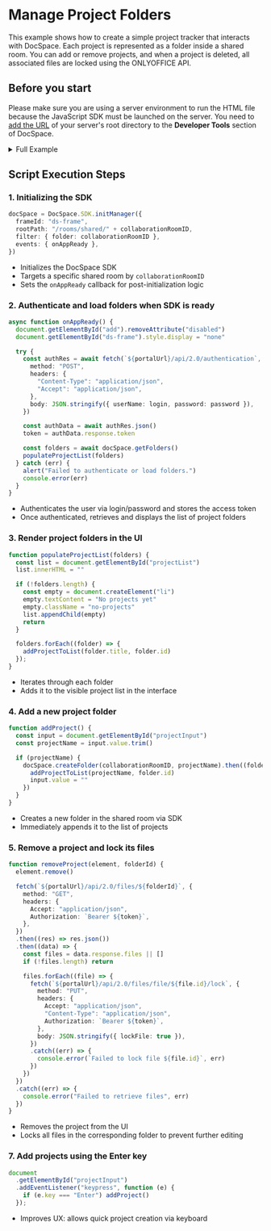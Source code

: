 # Manage Project Folders
This example shows how to create a simple project tracker that interacts with DocSpace. Each project is represented as a folder inside a shared room. You can add or remove projects, and when a project is deleted, all associated files are locked using the ONLYOFFICE API.

## Before you start
Please make sure you are using a server environment to run the HTML file because the JavaScript SDK must be launched on the server.
You need to [add the URL](../../../get-started/basic-concepts.md#step-1-specifying-the-docspace-url) of your server's root directory to the **Developer Tools** section of DocSpace.

<details>
  <summary>Full Example</summary>

```html
<!-- Step 1: HTML Setup -->
<!DOCTYPE html>
<html lang="en">
  <head>
    <meta charset="UTF-8" />
    <title>Project Manager</title>
    <!-- Replace with your actual portal URL -->
    <script src="{PORTAL_SRC}/static/scripts/sdk/1.0.1/api.js"></script>
    <style>
      /* CSS omitted for brevity */
    </style>
  </head>

  <body>
    <!-- Project name input and button -->
    <div class="container">
      <input type="text" id="projectInput" placeholder="Enter project name" />
      <button id="add" disabled onclick="addProject()">Add Project</button>
    </div>

    <!-- List of current projects -->
    <ul id="projectList"></ul>

    <!-- Hidden SDK iframe -->
    <iframe id="ds-frame" style="display: none;"></iframe>

    <!-- Step 2: JavaScript SDK Logic -->
    <script>
      let docSpace
      let token

      const portalUrl = "{PORTAL_SRC}" // Replace with your actual DocSpace URL
      const collaborationRoomID = "your-room-id" // Replace with shared room ID
      const login = "your-login" // Replace with your login
      const password = "your-password" // Replace with your password

      // Step 2.1: Load folders directly once SDK is ready
      async function onAppReady() {
        document.getElementById("add").removeAttribute("disabled")
        document.getElementById("ds-frame").style.display = "none"

        try {
          const authRes = await fetch(`${portalUrl}/api/2.0/authentication`, {
            method: "POST",
            headers: {
              "Content-Type": "application/json",
              "Accept": "application/json",
            },
            body: JSON.stringify({ userName: login, password: password }),
          })

          const authData = await authRes.json()
          token = authData.response.token

          const folders = await docSpace.getFolders()
          populateProjectList(folders)
        } catch (err) {
          alert("Failed to authenticate or load folders.")
          console.error(err)
        }
      }

      // Step 3: Render folders in list
      function populateProjectList(folders) {
        const list = document.getElementById("projectList")
        list.innerHTML = ""

        if (!folders.length) {
          const empty = document.createElement("li")
          empty.textContent = "No projects yet"
          empty.className = "no-projects"
          list.appendChild(empty)
          return
        }

        folders.forEach((folder) => {
          addProjectToList(folder.title, folder.id)
        });
      }

      // Step 4: Add a project to the DOM
      function addProjectToList(projectName, folderId) {
        const list = document.getElementById("projectList")
        const li = document.createElement("li")

        const nameSpan = document.createElement("span")
        nameSpan.textContent = projectName;

        const closeBtn = document.createElement("button")
        closeBtn.className = "close-btn"
        closeBtn.innerHTML = "x"

        closeBtn.onclick = () => removeProject(li, folderId)

        li.appendChild(nameSpan)
        li.appendChild(closeBtn)
        list.appendChild(li)
      }

      // Step 5: Remove a project and lock files in its folder
      function removeProject(element, folderId) {
        element.remove()

        fetch(`${portalUrl}/api/2.0/files/${folderId}`, {
          method: "GET",
          headers: {
            Accept: "application/json",
            Authorization: `Bearer ${token}`,
          },
        })
        .then((res) => res.json())
        .then((data) => {
          const files = data.response.files || []
            if (!files.length) return

          files.forEach((file) => {
            fetch(`${portalUrl}/api/2.0/files/file/${file.id}/lock`, {
              method: "PUT",
              headers: {
                Accept: "application/json",
                "Content-Type": "application/json",
                Authorization: `Bearer ${token}`,
              },
              body: JSON.stringify({ lockFile: true }),
            })
            .catch((err) => {
              console.error(`Failed to lock file ${file.id}`, err)
            })
          })
        })
        .catch((err) => {
          console.error("Failed to retrieve files", err)
        })
      }

      // Step 6: Initialize the DocSpace manager
      docSpace = DocSpace.SDK.initManager({
        frameId: "ds-frame",
        rootPath: "/rooms/shared/" + collaborationRoomID,
        filter: { folder: collaborationRoomID },
        events: { onAppReady },
      });

      // Step 7: Create folder from input
      function addProject() {
        const input = document.getElementById("projectInput")
        const projectName = input.value.trim()

        if (projectName) {
          docSpace.createFolder(collaborationRoomID, projectName).then((folder) => {
            addProjectToList(projectName, folder.id)
            input.value = ""
          });
        }
      }

      // Step 8: Handle Enter key to trigger Add
      document
        .getElementById("projectInput")
        .addEventListener("keypress", function (e) {
          if (e.key === "Enter") addProject()
        })
    </script>
  </body>
</html>
```

</details>

## Script Execution Steps

### 1. Initializing the SDK

``` ts
docSpace = DocSpace.SDK.initManager({
  frameId: "ds-frame",
  rootPath: "/rooms/shared/" + collaborationRoomID,
  filter: { folder: collaborationRoomID },
  events: { onAppReady },
})
```

- Initializes the DocSpace SDK
- Targets a specific shared room by `collaborationRoomID`
- Sets the `onAppReady` callback for post-initialization logic

### 2. Authenticate and load folders when SDK is ready

``` ts
async function onAppReady() {
  document.getElementById("add").removeAttribute("disabled")
  document.getElementById("ds-frame").style.display = "none"

  try {
    const authRes = await fetch(`${portalUrl}/api/2.0/authentication`, {
      method: "POST",
      headers: {
        "Content-Type": "application/json",
        "Accept": "application/json",
      },
      body: JSON.stringify({ userName: login, password: password }),
    })

    const authData = await authRes.json()
    token = authData.response.token

    const folders = await docSpace.getFolders()
    populateProjectList(folders)
  } catch (err) {
    alert("Failed to authenticate or load folders.")
    console.error(err)
  }
}
```

- Authenticates the user via login/password and stores the access token
- Once authenticated, retrieves and displays the list of project folders

### 3. Render project folders in the UI

``` ts
function populateProjectList(folders) {
  const list = document.getElementById("projectList")
  list.innerHTML = ""

  if (!folders.length) {
    const empty = document.createElement("li")
    empty.textContent = "No projects yet"
    empty.className = "no-projects"
    list.appendChild(empty)
    return
  }

  folders.forEach((folder) => {
    addProjectToList(folder.title, folder.id)
  });
}
```

- Iterates through each folder
- Adds it to the visible project list in the interface

### 4. Add a new project folder

``` ts
function addProject() {
  const input = document.getElementById("projectInput")
  const projectName = input.value.trim()

  if (projectName) {
    docSpace.createFolder(collaborationRoomID, projectName).then((folder) => {
      addProjectToList(projectName, folder.id)
      input.value = ""
    })
  }
}
```

- Creates a new folder in the shared room via SDK
- Immediately appends it to the list of projects

### 5. Remove a project and lock its files

``` ts
function removeProject(element, folderId) {
  element.remove()

  fetch(`${portalUrl}/api/2.0/files/${folderId}`, {
    method: "GET",
    headers: {
      Accept: "application/json",
      Authorization: `Bearer ${token}`,
    },
  })
  .then((res) => res.json())
  .then((data) => {
    const files = data.response.files || []
    if (!files.length) return

    files.forEach((file) => {
      fetch(`${portalUrl}/api/2.0/files/file/${file.id}/lock`, {
        method: "PUT",
        headers: {
          Accept: "application/json",
          "Content-Type": "application/json",
          Authorization: `Bearer ${token}`,
        },
        body: JSON.stringify({ lockFile: true }),
      })
      .catch((err) => {
        console.error(`Failed to lock file ${file.id}`, err)
      })
    })
  })
  .catch((err) => {
    console.error("Failed to retrieve files", err)
  })
}
```

- Removes the project from the UI
- Locks all files in the corresponding folder to prevent further editing

### 7. Add projects using the Enter key

``` ts
document
  .getElementById("projectInput")
  .addEventListener("keypress", function (e) {
    if (e.key === "Enter") addProject()
  });
```

- Improves UX: allows quick project creation via keyboard